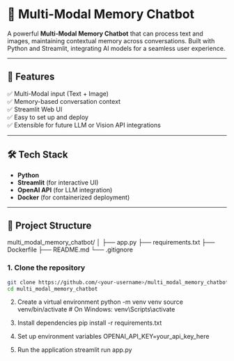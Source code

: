 # 🧠 Multi-Modal Memory Chatbot

A powerful **Multi-Modal Memory Chatbot** that can process text and images, maintaining contextual memory across conversations. Built with Python and Streamlit, integrating AI models for a seamless user experience.

---

## 🚀 Features

✅ Multi-Modal input (Text + Image)  
✅ Memory-based conversation context  
✅ Streamlit Web UI  
✅ Easy to set up and deploy  
✅ Extensible for future LLM or Vision API integrations

---

## 🛠️ Tech Stack

- **Python**
- **Streamlit** (for interactive UI)
- **OpenAI API** (for LLM integration)
- **Docker** (for containerized deployment)

---

## 📂 Project Structure
multi_modal_memory_chatbot/
│
├── app.py
├── requirements.txt
├── Dockerfile
├── README.md
└── .gitignore



### 1. **Clone the repository**

```bash
git clone https://github.com/<your-username>/multi_modal_memory_chatbot.git
cd multi_modal_memory_chatbot
```

2. Create a virtual environment
   python -m venv venv
source venv/bin/activate   # On Windows: venv\Scripts\activate


3. Install dependencies
   pip install -r requirements.txt

4. Set up environment variables
   OPENAI_API_KEY=your_api_key_here

5. Run the application
   streamlit run app.py


